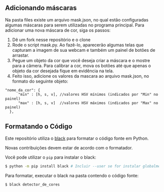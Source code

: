 ## Adicionando máscaras

Na pasta files existe um arquivo mask.json, no qual estão configuradas algumas máscaras para serem utilizadas no programa principal. 
Para adicionar uma nova máscara de cor, siga os passos:
1. Dê um fork nesse repositório e o clone
2. Rode o script mask.py. Ao fazê-lo, aparecerão algumas telas que capturam a imagem de sua webcam e também um painel de botões de arrastar.
3. Pegue um objeto da cor que você deseja criar a máscara e o mostre para a câmera. Para calibrar a cor, mova os botões até que apenas o objeto da cor desejada fique em evidência na tela.
4. Feito isso, adicione os valores da mascara ao arquivo mask.json, no formato do seguinte objeto:
  ```
  "nome_da_cor": {
        "min" : [h, s, v], //valores HSV mínimos (indicados por "Min" no painel)
        "max" : [h, s, v]  //valores HSV máximos (indicados por "Max" no painel)
    },
  ```

## Formatando o Código

Este repositório utiliza o [black](https://github.com/psf/black) para formatar o código fonte em Python.

Novas contribuições devem estar de acordo com o formatador.

Você pode utilizar o `pip` para instalar o black:
```bash
$ python -m pip install black # Incluir --user se for instalar globalmente sem permissão de administrador.
```

Para formatar, executar o black na pasta contendo o código fonte:
```bash
$ black detector_de_cores
```
